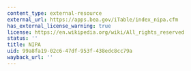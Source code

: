 ```yaml
---
content_type: external-resource
external_url: https://apps.bea.gov/iTable/index_nipa.cfm
has_external_license_warning: true
license: https://en.wikipedia.org/wiki/All_rights_reserved
status: ''
title: NIPA
uid: 99a8fa19-02c6-47df-953f-438edc8cc79a
wayback_url: ''
---
```

